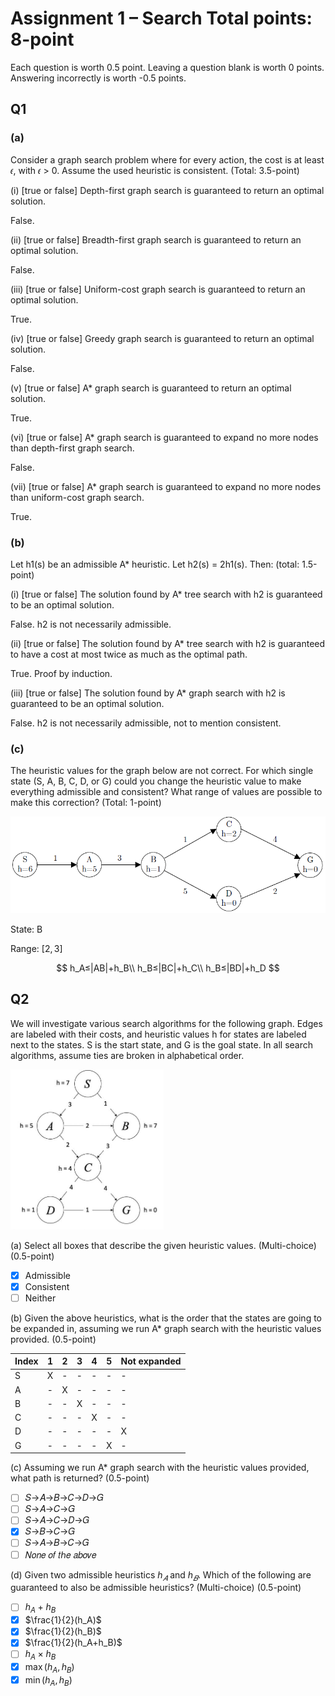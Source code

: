 # Assignment 1 – Search Total points: 8-point

Each question is worth 0.5 point. Leaving a question blank is worth 0 points.
Answering incorrectly is worth -0.5 points.

## Q1

### (a)

Consider a graph search problem where for every action, the cost is at
least 𝜖, with 𝜖 > 0. Assume the used heuristic is consistent. (Total: 3.5-point)

(i) [true or false] Depth-first graph search is guaranteed to return an optimal
solution.

False.

(ii) [true or false] Breadth-first graph search is guaranteed to return an
optimal solution.

False.

(iii) [true or false] Uniform-cost graph search is guaranteed to return an
optimal solution.

True.

(iv) [true or false] Greedy graph search is guaranteed to return an optimal
solution.

False.

(v) [true or false] A* graph search is guaranteed to return an optimal solution.

True.

(vi) [true or false] A* graph search is guaranteed to expand no more nodes than
depth-first graph search.

False.

(vii) [true or false] A* graph search is guaranteed to expand no more nodes
than uniform-cost graph search.

True.

### (b)

Let h1(s) be an admissible A* heuristic. Let h2(s) = 2h1(s). Then:
(total: 1.5-point)

(i) [true or false] The solution found by A* tree search with h2 is guaranteed
to be an optimal solution.

False. h2 is not necessarily admissible.

(ii) [true or false] The solution found by A* tree search with h2 is
guaranteed to have a cost at most
twice as much as the optimal path.

True. Proof by induction.

(iii) [true or false] The solution found by A* graph search with h2 is
guaranteed to be an optimal solution.

False. h2 is not necessarily admissible, not to mention consistent.

### (c\)

The heuristic values for the graph below are not correct. For which single
state (S, A, B, C, D, or G) could you
change the heuristic value to make everything admissible and consistent? What
range of values are possible to
make this correction? (Total: 1-point)

![graph](HW1_Q1_c.png)

State: B

Range: $[2,3]$

$$
h_A≤|AB|+h_B\\
h_B≤|BC|+h_C\\
h_B≤|BD|+h_D
$$

## Q2

We will investigate various search algorithms for the following graph. Edges
are labeled with their costs,
and heuristic values h for states are labeled next to the states. S is the
start state, and G is the goal state. In all
search algorithms, assume ties are broken in alphabetical order.

<img alt="graph" height="256rem" src="HW1_Q2.jpg" />

(a) Select all boxes that describe the given heuristic values. (Multi-choice)
(0.5-point)

- [x] Admissible
- [x] Consistent
- [ ] Neither

(b) Given the above heuristics, what is the order that the states are going to
be expanded in, assuming
we run A* graph search with the heuristic values provided. (0.5-point)

Index|1|2|3|4|5|Not expanded
-|-|-|-|-|-|-
S|X|-|-|-|-|-
A|-|X|-|-|-|-
B|-|-|X|-|-|-
C|-|-|-|X|-|-
D|-|-|-|-|-|X
G|-|-|-|-|X|-

(c\) Assuming we run A* graph search with the heuristic values provided, what
path is returned? (0.5-point)

- [ ] 𝑆→𝐴→𝐵→𝐶→𝐷→𝐺
- [ ] 𝑆→𝐴→𝐶→𝐺
- [ ] 𝑆→𝐴→𝐶→𝐷→𝐺
- [x] 𝑆→𝐵→𝐶→𝐺
- [ ] 𝑆→𝐴→𝐵→𝐶→𝐺
- [ ] 𝑁𝑜𝑛𝑒 𝑜𝑓 𝑡ℎ𝑒 𝑎𝑏𝑜𝑣𝑒

(d) Given two admissible heuristics $h_𝐴$ and $h_𝐵$. Which of the
following are guaranteed to also be
admissible heuristics? (Multi-choice) (0.5-point)

- [ ] $h_A+h_B$
- [x] $\frac{1}{2}(h_A)$
- [x] $\frac{1}{2}(h_B)$
- [x] $\frac{1}{2}(h_A+h_B)$
- [ ] $h_A\times h_B$
- [x] $\max(h_A,h_B)$
- [x] $\min(h_A,h_B)$
